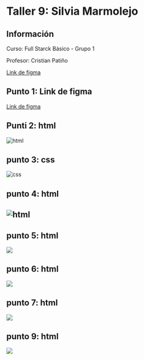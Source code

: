 <h1>Taller 9: Silvia Marmolejo</h1>

<h2>Información</h2>
<p>Curso: Full Starck Básico - Grupo 1</p>
<p>Profesor: Cristian Patiño</p>

<a href="https://github.com/silvi1992/taller-9-full-stack">Link de figma</a>


<h2>Punto 1: Link de figma</h2>
<a href="https://www.figma.com/file/ffE2jKaRmWRNXCfLlhhEkz/silvia-marmolejo-figma-excer?type=design&node-id=0%3A1&t=8WqlVWDdvolgY4xU-1">Link de figma</a>

<h2>Punti 2: html</h2>
<img src="./public/images/img 2.png.png" alt="html">

<h2>punto 3: css</h2>
<img src="./public/images/img 3.png.png" 
alt="css">

<h2>punto 4: html<h2>
<img src="./public/images/img 4.png.png" alt="html">

<h2>punto 5: html</h2>
<img src="./public/images/img5.png.png" atl="html">

<h2>punto 6: html</h2>
<img src="./public/images/img6.png.png"
atl="html">

<h2>punto 7: html</h2>
<img src="./public/images/img7.png.png"
atl="html">

<h2>punto 9: html</h2>
<img src="./public/images/img9.png.png"
atl="html">